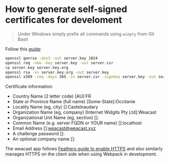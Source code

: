 # How to generate self-signed certificates for develoment

> Under Windows simply prefix all commands using `winpty` from Git Bash

Follow this [guide](https://www.akadia.com/services/ssh_test_certificate.html):
```bash
openssl genrsa -des3 -out server.key 1024
openssl req -new -key server.key -out server.csr
cp server.key server.key.org
openssl rsa -in server.key.org -out server.key
openssl x509 -req -days 365 -in server.csr -signkey server.key -out server.crt
```

Certificate information:

* Country Name (2 letter code) [AU]:FR
* State or Province Name (full name) [Some-State]:Occitanie
* Locality Name (eg, city) []:Castelnaudary
* Organization Name (eg, company) [Internet Widgits Pty Ltd]:Weacast
* Organizational Unit Name (eg, section) []:
* Common Name (e.g. server FQDN or YOUR name) []:localhost
* Email Address []:weacast@weacast.xyz
* A challenge password []:
* An optional company name []:

The weacast app follows [Feathers guide to enable HTTPS](https://docs.feathersjs.com/api/express.html#https) and also similarly manages HTTPS on the client side when using Webpack in development.
